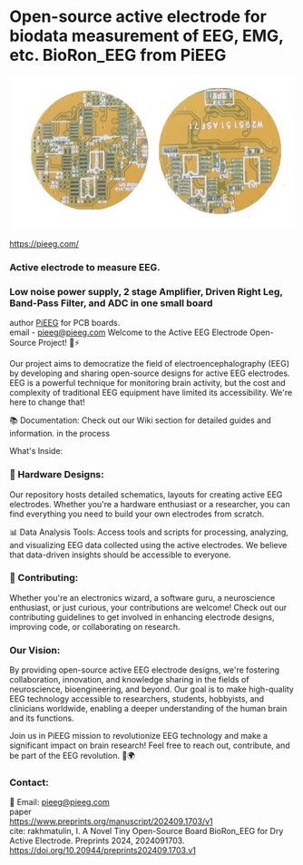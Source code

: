 # Open-source active electrode for biodata measurement of EEG, EMG,  etc. BioRon_EEG from PiEEG
![alt tag](https://github.com/Ildaron/BioRon_EEG/blob/main/supplementary%20files/image_2.jpg "general view")  

https://pieeg.com/  
### Active electrode to measure EEG.    
### Low noise power supply, 2 stage Amplifier, Driven Right Leg, Band-Pass Filter, and ADC in one small board       

author [PiEEG](https://pieeg.com/) for PCB boards.  
email - pieeg@pieeg.com
Welcome to the Active EEG Electrode Open-Source Project! 🧠⚡  

Our project aims to democratize the field of electroencephalography (EEG) by developing and sharing open-source designs for active EEG electrodes. EEG is a powerful technique for monitoring brain activity, but the cost and complexity of traditional EEG equipment have limited its accessibility. We're here to change that!  

📚 Documentation: Check out our Wiki section for detailed guides and information. in the process  

What's Inside:  
### 🔌 Hardware Designs:      
Our repository hosts detailed schematics, layouts for creating active EEG electrodes. Whether you're a hardware enthusiast or a researcher, you can find everything you need to build your own electrodes from scratch.  

📊 Data Analysis Tools: Access tools and scripts for processing, analyzing, and visualizing EEG data collected using the active electrodes. We believe that data-driven insights should be accessible to everyone.  

### 🤝 Contributing:       
Whether you're an electronics wizard, a software guru, a neuroscience enthusiast, or just curious, your contributions are welcome! Check out our contributing guidelines to get involved in enhancing electrode designs, improving code, or collaborating on research.

### Our Vision:      
By providing open-source active EEG electrode designs, we're fostering collaboration, innovation, and knowledge sharing in the fields of neuroscience, bioengineering, and beyond. Our goal is to make high-quality EEG technology accessible to researchers, students, hobbyists, and clinicians worldwide, enabling a deeper understanding of the human brain and its functions. 

Join us in PiEEG mission to revolutionize EEG technology and make a significant impact on brain research! Feel free to reach out, contribute, and be part of the EEG revolution. 🧠🌍    

### Contact:
📧 Email: pieeg@pieeg.com  
paper  
https://www.preprints.org/manuscript/202409.1703/v1  
cite: 
rakhmatulin, I. A Novel Tiny Open-Source Board BioRon_EEG for Dry Active Electrode. Preprints 2024, 2024091703. https://doi.org/10.20944/preprints202409.1703.v1  


